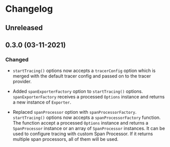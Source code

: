 # Changelog

## Unreleased

## 0.3.0 (03-11-2021)

### Changed

- `startTracing()` options now accepts a `tracerConfig` option which is
  merged with the default tracer config and passed on to the tracer provider.

- Added `spanExporterFactory` option to `startTracing()` options.
  `spanExporterFactory` receives a processed `Options` instance and
  returns a new instance of `Exporter`.

- Replaced `spanProcessor` option with `spanProcessorFactory`.
  `startTracing()` options now accepts a `spanProcessorFactory` function. The function
  accept a processed `Options` instance and returns a `SpanProcessor`
  instance or an array of `SpanProcessor` instances. It can be used to configure tracing
  with custom Span Processor. If it returns multiple span processors, all of them will
  be used.